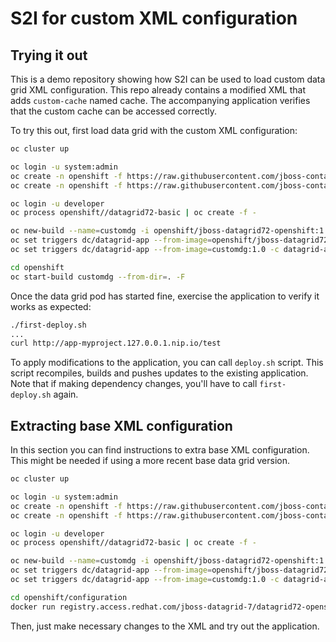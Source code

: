 # S2I for custom XML configuration

## Trying it out

This is a demo repository showing how S2I can be used to load custom data grid XML configuration.
This repo already contains a modified XML that adds `custom-cache` named cache.
The accompanying application verifies that the custom cache can be accessed correctly.

To try this out, first load data grid with the custom XML configuration:

```bash
oc cluster up

oc login -u system:admin
oc create -n openshift -f https://raw.githubusercontent.com/jboss-container-images/jboss-datagrid-7-openshift-image/1.0/templates/datagrid72-image-stream.json
oc create -n openshift -f https://raw.githubusercontent.com/jboss-container-images/jboss-datagrid-7-openshift-image/1.0/templates/datagrid72-basic.json

oc login -u developer
oc process openshift//datagrid72-basic | oc create -f -

oc new-build --name=customdg -i openshift/jboss-datagrid72-openshift:1.0 --binary=true --to='customdg:1.0'
oc set triggers dc/datagrid-app --from-image=openshift/jboss-datagrid72-openshift:1.0 --remove
oc set triggers dc/datagrid-app --from-image=customdg:1.0 -c datagrid-app

cd openshift
oc start-build customdg --from-dir=. -F
```

Once the data grid pod has started fine, exercise the application to verify it works as expected:

```bash
./first-deploy.sh
...
curl http://app-myproject.127.0.0.1.nip.io/test
```

To apply modifications to the application, you can call `deploy.sh` script.
This script recompiles, builds and pushes updates to the existing application.
Note that if making dependency changes, you'll have to call `first-deploy.sh` again.

## Extracting base XML configuration

In this section you can find instructions to extra base XML configuration.
This might be needed if using a more recent base data grid version.

```bash
oc cluster up

oc login -u system:admin
oc create -n openshift -f https://raw.githubusercontent.com/jboss-container-images/jboss-datagrid-7-openshift-image/1.0/templates/datagrid72-image-stream.json
oc create -n openshift -f https://raw.githubusercontent.com/jboss-container-images/jboss-datagrid-7-openshift-image/1.0/templates/datagrid72-basic.json

oc login -u developer
oc process openshift//datagrid72-basic | oc create -f -

oc new-build --name=customdg -i openshift/jboss-datagrid72-openshift:1.0 --binary=true --to='customdg:1.0'
oc set triggers dc/datagrid-app --from-image=openshift/jboss-datagrid72-openshift:1.0 --remove
oc set triggers dc/datagrid-app --from-image=customdg:1.0 -c datagrid-app

cd openshift/configuration
docker run registry.access.redhat.com/jboss-datagrid-7/datagrid72-openshift:1.0 /bin/sh -c 'cat /opt/datagrid/standalone/configuration/clustered-openshift.xml' > clustered-openshift.xml
```

Then, just make necessary changes to the XML and try out the application. 
